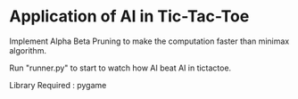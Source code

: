 # Application of AI in Tic-Tac-Toe 
Implement Alpha Beta Pruning to make the computation faster than minimax algorithm.

Run "runner.py" to start to watch how AI beat AI in tictactoe.

Library Required : pygame 
